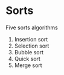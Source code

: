 # Sorts

Five sorts algorithms 
 1. Insertion sort
 2. Selection sort
 3. Bubble sort
 4. Quick sort
 5. Merge sort
